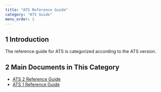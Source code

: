```yaml
---
title: "ATS Reference Guide"
category: "ATS Guide"
menu_order: 2
---
```


## 1 Introduction

The reference guide for ATS is categorized according to the ATS version.

## 2 Main Documents in This Category

* [ATS 2 Reference Guide](rg-two-ats)
* [ATS 1 Reference Guide](rg-one-ats)

